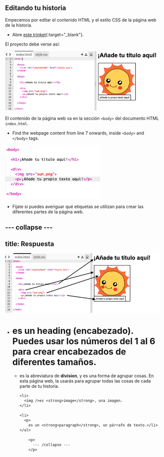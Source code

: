 ## Editando tu historia

Empecemos por editar el contenido HTML y el estilo CSS de la página web de la historia.

+ Abre [este trinket](http://jumpto.cc/web-story){:target="_blank"}.

El proyecto debe verse así:

![captura de pantalla](images/story-starter.png)

El contenido de la página web va en la sección `<body>` del documento HTML `index.html`.

+ Find the webpage content from line 7 onwards, inside `<body>` and `</body>` tags.

![captura de pantalla](images/story-html.png)

+ Fíjate si puedes averiguar qué etiquetas se utilizan para crear las diferentes partes de la página web.

## \--- collapse \---

## title: Respuesta

![captura de pantalla](images/story-elements.png)

+ # es un **heading (encabezado)**. Puedes usar los números del 1 al 6 para crear encabezados de diferentes tamaños.</li> 
    
    + <div>
          es la abreviatura de <strong>division</strong>, y es una forma de agrupar cosas. En esta página web, la usarás para agrupar todas las cosas de cada parte de tu historia.</li> 
          
          <li>
            <img />es <strong>image</strong>, una imagen.
          </li>
          
          <li>
            <p>
              es un <strong>paragraph</strong>, un párrafo de texto.</li> </ul> 
              
              <p>
                --- /collapse ---
              </p>